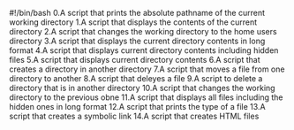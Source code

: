 #!/bin/bash
0.A script that prints the absolute pathname of the current working directory
1.A script that displays the contents of the current directory
2.A script that changes the working directory to the home users directory
3.A script that displays the current directory contents in long format
4.A script that displays current directory contents including hidden files
5.A script that displays current directory contents
6.A script that creates a directory in another directory
7.A script that moves a file from one directory to another
8.A script that deleyes a file
9.A script to delete a directory that is in another directory
10.A script that changes the working directory to the previous obne
11.A script that displays all files including the hidden ones in long format
12.A script that prints the type of a file
13.A script that creates a symbolic link
14.A script that creates HTML files
